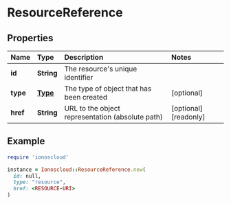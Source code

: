 # ResourceReference

## Properties

| Name | Type | Description | Notes |
| :--- | :--- | :--- | :--- |
| **id** | **String** | The resource's unique identifier |  |
| **type** | [**Type**](type.md) | The type of object that has been created | \[optional\] |
| **href** | **String** | URL to the object representation \(absolute path\) | \[optional\]\[readonly\] |

## Example

```ruby
require 'ionoscloud'

instance = Ionoscloud::ResourceReference.new(
  id: null,
  type: "resource",
  href: <RESOURCE-URI>
)
```

